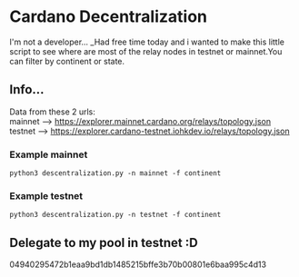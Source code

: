 # Cardano Decentralization
I'm not a developer...
_Had free time today and i wanted to make this little script to see where are most of the relay nodes in testnet or mainnet.You can filter by continent or state.

## Info...
Data from these 2 urls:\
mainnet --> https://explorer.mainnet.cardano.org/relays/topology.json \
testnet --> https://explorer.cardano-testnet.iohkdev.io/relays/topology.json 


### Example mainnet
```
python3 descentralization.py -n mainnet -f continent
```
### Example testnet
```
python3 descentralization.py -n testnet -f continent
```

## Delegate to my pool in testnet :D

04940295472b1eaa9bd1db1485215bffe3b70b00801e6baa995c4d13


